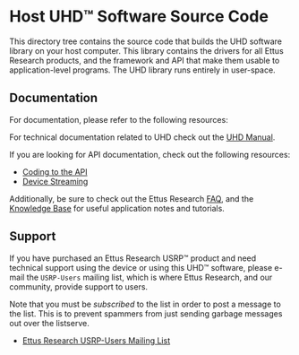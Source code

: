 Host UHD™ Software Source Code
============================================

This directory tree contains the source code that builds the UHD software
library on your host computer. This library contains the drivers for all Ettus
Research products, and the framework and API that make them usable to
application-level programs. The UHD library runs entirely in user-space.

## Documentation

For documentation, please refer to the following resources:

For technical documentation related to UHD check out the 
[UHD Manual](http://files.ettus.com/manual/).

If you are looking for API documentation, check out the following resources:

* [Coding to the API](http://files.ettus.com/manual/page_coding.html)
* [Device Streaming](http://files.ettus.com/manual/page_stream.html)

Additionally, be sure to check out the Ettus Research
[FAQ](http://www.ettus.com/kb/detail/frequently-asked-questions), and the
[Knowledge Base](http://www.ettus.com/kb) for useful application notes and
tutorials.

## Support

If you have purchased an Ettus Research USRP™ product and need technical support
using the device or using this UHD™ software, please e-mail the `USRP-Users`
mailing list, which is where Ettus Research, and our community, provide support
to users.

Note that you must be *subscribed* to the list in order to post a message to the
list. This is to prevent spammers from just sending garbage messages out over
the listserve.

* [Ettus Research USRP-Users Mailing List](http://lists.ettus.com/mailman/listinfo/usrp-users_lists.ettus.com)

